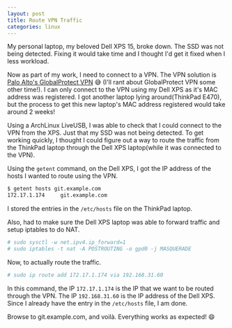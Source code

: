 ```yaml
---
layout: post
title: Route VPN Traffic
categories: linux
---
```


My personal laptop, my beloved Dell XPS 15, broke down. The SSD was not being detected. Fixing it would take time and I thought I'd get it fixed when I less workload. 

Now as part of my work, I need to connect to a VPN. The VPN solution is [Palo Alto's GlobalProtect VPN](https://www.paloaltonetworks.com/products/globalprotect) :sweat_smile: (I'll rant about GlobalProtect VPN some other time!). I can only connect to the VPN using my Dell XPS as it's MAC address was registered. I got another laptop lying around(ThinkPad E470), but the process to get this new laptop's MAC address registered would take around 2 weeks! 

Using a ArchLinux LiveUSB, I was able to check that I could connect to the VPN from the XPS. Just that my SSD was not being detected. To get working quickly, I thought I could figure out a way to route the traffic from the ThinkPad laptop through the Dell XPS laptop(while it was connected to the VPN).

Using the `getent` command, on the Dell XPS, I got the IP address of the hosts I wanted to route using the VPN.

```bash
$ getent hosts git.example.com
172.17.1.174     git.example.com
```

I stored the entries in the `/etc/hosts` file on the ThinkPad laptop.

Also, had to make sure the Dell XPS laptop was able to forward traffic and setup iptables to do NAT.

```bash
# sudo sysctl -w net.ipv4.ip_forward=1
# sudo iptables -t nat -A POSTROUTING -o gpd0 -j MASQUERADE
```

Now, to actually route the traffic.

```bash
# sudo ip route add 172.17.1.174 via 192.168.31.60
```

In this command, the IP `172.17.1.174` is the IP that we want to be routed through the VPN. The IP `192.168.31.60` is the IP address of the Dell XPS. Since I already have the entry in the `/etc/hosts` file, I am done.

Browse to git.example.com, and voilà. Everything works as expected! :smile: